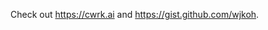 Check out https://cwrk.ai and https://gist.github.com/wjkoh.

<!---
wjkoh/wjkoh is a ✨ special ✨ repository because its `README.md` (this file) appears on your GitHub profile.
You can click the Preview link to take a look at your changes.
--->
